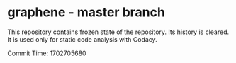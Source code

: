 # graphene - master branch

This repository contains frozen state of the repository.
Its history is cleared. It is used only for static code
analysis with Codacy.

Commit Time: 1702705680